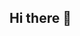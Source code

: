 ## Hi there 👋

<!--
**JoseHenriquezVelez/JoseHenriquezVelez** is a ✨ _special_ ✨ repository because its `README.md` (this file) appears on your GitHub profile.

Here are some ideas to get you started:

- 🔭 I’m currently working on sales of Apple devices on Authrizer Retail
- 🌱 I’m currently learning JS thanks to Oracle ONE I'm in the seven group.
- 👯 I’m looking to collaborate JS 
- 🤔 I’m looking for help with JS
- 💬 Ask me about above all
- 📫 How to reach me: 573052933282
- 😄 Pronouns: Joe

